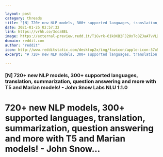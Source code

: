 ```yaml
---

layout: post
category: threads
title: "[N] 720+ new NLP models, 300+ supported languages, translation, summarization, question answering and more with T5 and Marian models! - John Snow Labs NLU 1.1.0"
date: 2021-01-25 02:57:32
link: https://vrhk.co/3ccaBEL
image: https://external-preview.redd.it/T1Gvrk-6ikOXB2FJ2UxTc8ZJaATvVLXy5wa88Y3OMQU.jpg?width=1200&height=628.272251309&auto=webp&crop=1200:628.272251309,smart&s=faf4ad221f4414a1ec4c2dbf844eefb7b3f6c495
domain: reddit.com
author: "reddit"
icon: http://www.redditstatic.com/desktop2x/img/favicon/apple-icon-57x57.png
excerpt: "# 720+ new NLP models, 300+ supported languages, translation, summarization, question answering and more with T5 and Marian models! - John Snow..."

---
```


### [N] 720+ new NLP models, 300+ supported languages, translation, summarization, question answering and more with T5 and Marian models! - John Snow Labs NLU 1.1.0

# 720+ new NLP models, 300+ supported languages, translation, summarization, question answering and more with T5 and Marian models! - John Snow...